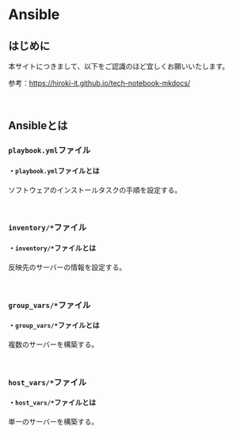 # Ansible

## はじめに

本サイトにつきまして、以下をご認識のほど宜しくお願いいたします。

参考：https://hiroki-it.github.io/tech-notebook-mkdocs/

<br>

## Ansibleとは

### ```playbook.yml```ファイル

#### ・```playbook.yml```ファイルとは

ソフトウェアのインストールタスクの手順を設定する。

<br>

### ```inventory/*```ファイル

#### ・```inventory/*```ファイルとは

反映先のサーバーの情報を設定する。

<br>

### ```group_vars/*```ファイル

#### ・```group_vars/*```ファイルとは

複数のサーバーを構築する。

<br>

### ```host_vars/*```ファイル

#### ・```host_vars/*```ファイルとは

単一のサーバーを構築する。

